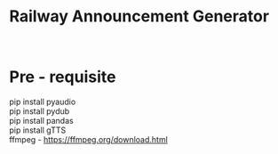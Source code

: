 # Railway Announcement Generator
<br>

# Pre - requisite
pip install pyaudio<br>
pip install pydub<br>
pip install pandas<br>
pip install gTTS<br>
ffmpeg - https://ffmpeg.org/download.html
